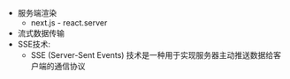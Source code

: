 - 服务端渲染
	- next.js - react.server
- 流式数据传输
- SSE技术:
	- SSE (Server-Sent Events) 技术是一种用于实现服务器主动推送数据给客户端的通信协议